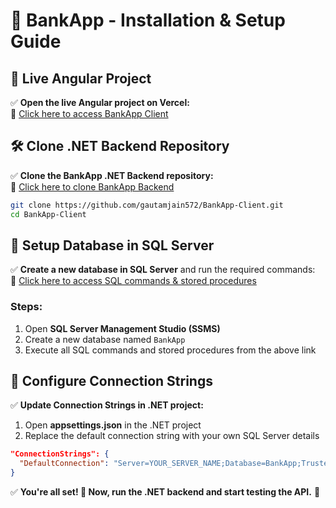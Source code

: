 # 📌 BankApp - Installation & Setup Guide

## 🚀 Live Angular Project
✅ **Open the live Angular project on Vercel:**  
🔗 [Click here to access BankApp Client](https://bank-app-client.vercel.app/)

## 🛠️ Clone .NET Backend Repository
✅ **Clone the BankApp .NET Backend repository:**  
🔗 [Click here to clone BankApp Backend](https://github.com/gautamjain572/BankApp-Client)

```sh
git clone https://github.com/gautamjain572/BankApp-Client.git
cd BankApp-Client
```

## 🏦 Setup Database in SQL Server
✅ **Create a new database in SQL Server** and run the required commands:  
🔗 [Click here to access SQL commands & stored procedures](https://github.com/gautamjain572/SQL-Server-Management-Studio/blob/main/BankApp%20DummyData.sql)

### Steps:
1. Open **SQL Server Management Studio (SSMS)**
2. Create a new database named `BankApp`
3. Execute all SQL commands and stored procedures from the above link

## 🔧 Configure Connection Strings
✅ **Update Connection Strings in .NET project:**
1. Open **appsettings.json** in the .NET project
2. Replace the default connection string with your own SQL Server details

```json
"ConnectionStrings": {
  "DefaultConnection": "Server=YOUR_SERVER_NAME;Database=BankApp;Trusted_Connection=True;"
}
```

✅ **You're all set! 🎉 Now, run the .NET backend and start testing the API.** 🚀
